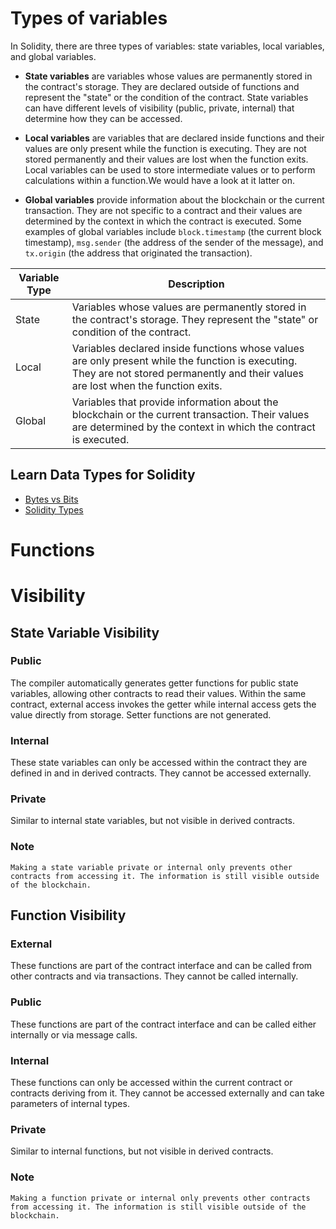 # Types of variables

In Solidity, there are three types of variables: state variables, local variables, and global variables.

- **State variables** are variables whose values are permanently stored in the contract's storage. They are declared outside of functions and represent the "state" or the condition of the contract. State variables can have different levels of visibility (public, private, internal) that determine how they can be accessed.

- **Local variables** are variables that are declared inside functions and their values are only present while the function is executing. They are not stored permanently and their values are lost when the function exits. Local variables can be used to store intermediate values or to perform calculations within a function.We would have a look at it latter on.

- **Global variables** provide information about the blockchain or the current transaction. They are not specific to a contract and their values are determined by the context in which the contract is executed. Some examples of global variables include `block.timestamp` (the current block timestamp), `msg.sender` (the address of the sender of the message), and `tx.origin` (the address that originated the transaction).



| Variable Type | Description |
| --- | --- |
| State | Variables whose values are permanently stored in the contract's storage. They represent the "state" or condition of the contract. |
| Local | Variables declared inside functions whose values are only present while the function is executing. They are not stored permanently and their values are lost when the function exits. |
| Global | Variables that provide information about the blockchain or the current transaction. Their values are determined by the context in which the contract is executed. |

## Learn Data Types for Solidity

* [Bytes vs Bits](https://www.youtube.com/watch?v=Dnd28lQHquU)
* [Solidity Types](https://docs.soliditylang.org/en/latest/types.html)

# Functions


# Visibility
## State Variable Visibility

### Public
The compiler automatically generates getter functions for public state variables, allowing other contracts to read their values. Within the same contract, external access invokes the getter while internal access gets the value directly from storage. Setter functions are not generated.

### Internal
These state variables can only be accessed within the contract they are defined in and in derived contracts. They cannot be accessed externally.

### Private
Similar to internal state variables, but not visible in derived contracts.

### Note
`Making a state variable private or internal only prevents other contracts from accessing it. The information is still visible outside of the blockchain.`

## Function Visibility

### External
These functions are part of the contract interface and can be called from other contracts and via transactions. They cannot be called internally.

### Public
These functions are part of the contract interface and can be called either internally or via message calls.

### Internal
These functions can only be accessed within the current contract or contracts deriving from it. They cannot be accessed externally and can take parameters of internal types.

### Private
Similar to internal functions, but not visible in derived contracts.

### Note
`Making a function private or internal only prevents other contracts from accessing it. The information is still visible outside of the blockchain.`

